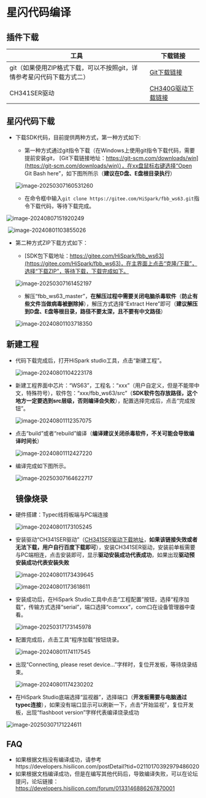 # 星闪代码编译

##  插件下载

| 工具                                                         | 下载链接                                                     |
| ------------------------------------------------------------ | ------------------------------------------------------------ |
| git（如果使用ZIP格式下载，可以不按照git，详情参考星闪代码下载方式二） | [Git下载链接](https://git-scm.com/downloads/win)             |
| CH341SER驱动                                                 | [CH340G驱动下载链接](https://www.wch.cn/downloads/CH341SER_EXE.html) |

## 星闪代码下载

- 下载SDK代码，目前提供两种方式，第一种方式如下:

  - 第一种方式通过git指令下载（在Windows上使用git指令下载代码，需要提前安装git，  [Git下载链接地址：https://git-scm.com/downloads/win](https://git-scm.com/downloads/win)），在xx盘鼠标右键选择“Open Git Bash here”，如下图所所示（**建议在D盘、E盘根目录执行**）

  ![image-20250307160531260](../docs/pic/tools/image-20250307160531260.png)

  - 在命令框中输入`git clone https://gitee.com/HiSpark/fbb_ws63.git`指令下载代码，等待下载完成。

![image-20240807151920249](../docs/pic/tools/image-20240807151920249.png)

​			![image-20240801103855026](../docs/pic/tools/image-20240801103855026.png)

- 第二种方式ZIP下载方式如下：

  -  [SDK包下载地址：https://gitee.com/HiSpark/fbb_ws63](https://gitee.com/HiSpark/fbb_ws63)，在主界面上点击“克隆/下载”，选择“下载ZIP”，等待下载，下载完成如下。

    ![image-20250307161452197](../docs/pic/tools/image-20250307161452197.png)

  
  * 解压“fbb_ws63_master”，**在解压过程中需要关闭电脑杀毒软件**（**防止有些文件当做病毒被删除掉**），解压方式选择“Extract Here”即可（**建议解压到D盘、E盘等根目录，路径不要太深，且不要有中文路径**）
  
  ![image-20240801103718350](../docs/pic/tools/image-20240801103718350.png)
  
## 新建工程

* 代码下载完成后，打开HiSpark studio工具，点击“新建工程”。

  ![image-20240801104223178](E:/fbb_ws63_10/docs/pic/tools/image-20240801104223178.png)

* 新建工程界面中芯片：“WS63”，工程名：“xxx”（用户自定义，但是不能带中文，特殊符号），软件包：“xxx/fbb_ws63/src”（**SDK软件包存放路径，这个地方一定要选到src层级，否则编译会失败**），配置选择完成后，点击“完成按钮”。

  ![image-20240801112357075](E:/fbb_ws63_10/docs/pic/tools/image-20240801112357075.png)

* 点击“build”或者“rebuild”编译（**编译建议关闭杀毒软件，不关可能会导致编译时间长**）

  ![image-20240801112427220](E:/fbb_ws63_10/docs/pic/tools/image-20240801112427220.png)

* 编译完成如下图所示。

  ![image-20250307164622717](../docs/pic/tools/image-20250307164622717.png)

  ## 镜像烧录

- 硬件搭建：Typec线将板端与PC端连接

  ![image-20240801173105245](E:/fbb_ws63_10/docs/pic/tools/image-20240801173105245.png)

- 安装驱动“CH341SER驱动”（[CH341SER驱动下载地址](https://www.wch.cn/downloads/CH341SER_EXE.html)，**如果该链接失效或者无法下载，用户自行百度下载即可**），安装CH341SER驱动，安装前单板需要与PC端相连，点击安装即可，显示**驱动安装成功代表成功**，如果出现**驱动预安装成功代表安装失败**

    ![image-20240801173439645](../docs/pic/tools/image-20240801173439645.png)

    ![image-20240801173618611](../docs/pic/tools/image-20240801173618611.png)

- 安装成功后，在HiSpark Studio工具中点击“工程配置”按钮，选择“程序加载”，传输方式选择“serial”，端口选择“comxxx”，com口在设备管理器中查看。

    ![image-20250317173145978](../docs/pic/tools/image-20250317173145978.png)

- 配置完成后，点击工具“程序加载”按钮烧录。

    ![image-20240801174117545](../docs/pic/tools/image-20240801174117545.png)

- 出现“Connecting, please reset device...”字样时，复位开发板，等待烧录结束。

    ![image-20240801174230202](../docs/pic/tools/image-20240801174230202.png)

-  在HiSpark Studio底端选择“监视器”，选择端口（**开发板需要与电脑通过typec连接**），如果没有端口显示可以刷新一下，点击“开始监视”，复位开发板，出现“flashboot version”字样代表编译烧录成功

  ![image-20250307171224611](../docs/pic/tools/image-20250307171224611.png)

## FAQ
-  如果根据文档没有编译成功，请参考https://developers.hisilicon.com/postDetail?tid=02110170392979486020
-  如果根据文档编译成功，但是在编写其他代码后，导致编译失败，可以在论坛提问，论坛链接：https://developers.hisilicon.com/forum/0133146886267870001


​    

  
